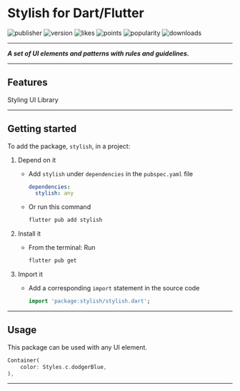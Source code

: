 # Stylish for Dart/Flutter

![publisher][publisher]
![version][version]
![likes][likes]
![points][points]
![popularity][popularity]
![downloads][downloads]

---

**_A set of UI elements and patterns with rules and guidelines._**

---

## Features

Styling UI Library

---

## Getting started

To add the package, `stylish`, in a project:

1.  Depend on it

    - Add `stylish` under `dependencies` in the `pubspec.yaml` file

      ```yaml
      dependencies:
        stylish: any
      ```

    - Or run this command

      ```sh
      flutter pub add stylish
      ```

2.  Install it

    - From the terminal: Run

      ```sh
      flutter pub get
      ```

3.  Import it

    - Add a corresponding `import` statement in the source code

      ```dart
      import 'package:stylish/stylish.dart';
      ```

---

## Usage

This package can be used with any UI element.

```dart
Container(
    color: Styles.c.dodgerBlue,
),
```

---

[publisher]: https://img.shields.io/pub/publisher/stylish
[version]: https://img.shields.io/pub/v/stylish
[likes]: https://img.shields.io/pub/likes/stylish
[points]: https://img.shields.io/pub/points/stylish
[popularity]: https://img.shields.io/pub/popularity/stylish
[downloads]: https://img.shields.io/pub/dm/stylish
